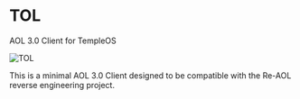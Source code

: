# TOL

AOL 3.0 Client for TempleOS

![TOL](https://git.checksum.fail/alec/TOL/raw/branch/master/logo.png? "TOL")

This is a minimal AOL 3.0 Client designed to be compatible with the Re-AOL reverse engineering project. 
